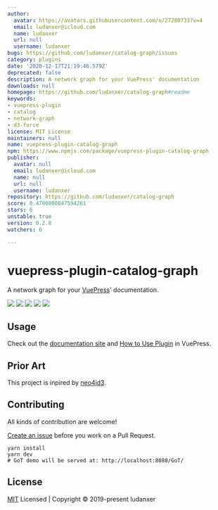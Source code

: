 ```yaml
---
author:
  avatar: https://avatars.githubusercontent.com/u/27280733?v=4
  email: ludanxer@icloud.com
  name: ludanxer
  url: null
  username: ludanxer
bugs: https://github.com/ludanxer/catalog-graph/issues
category: plugins
date: '2020-12-17T21:19:46.579Z'
deprecated: false
description: A network graph for your VuePress' documentation
downloads: null
homepage: https://github.com/ludanxer/catalog-graph#readme
keywords:
- vuepress-plugin
- catalog
- network-graph
- d3-force
license: MIT License
maintainers: null
name: vuepress-plugin-catalog-graph
npm: https://www.npmjs.com/package/vuepress-plugin-catalog-graph
publisher:
  avatar: null
  email: ludanxer@icloud.com
  name: null
  url: null
  username: ludanxer
repository: https://github.com/ludanxer/catalog-graph
score: 0.4706000847594261
stars: 6
unstable: true
version: 0.2.8
watchers: 6

---
```


# vuepress-plugin-catalog-graph

A network graph for your [VuePress](https://vuepress.vuejs.org/)' documentation.

<p align="left">
  <img src="https://badgen.net/npm/v/vuepress-plugin-catalog-graph" />
  <img src="https://badgen.net/badge/VuePress/1.3.0+/purple" />
  <img src="https://badgen.net/npm/license/vuepress-plugin-catalog-graph" />
  <img src="https://badgen.net/packagephobia/install/vuepress-plugin-catalog-graph" />
  <img src="https://badgen.net/github/last-commit/ludanxer/catalog-graph/master" />
</p>

## Usage

Check out the [documentation site](https://catalog-graph.netlify.com) and [How to Use Plugin](https://vuepress.vuejs.org/plugin/using-a-plugin.html#using-a-plugin) in VuePress.

## Prior Art

This project is inpired by [neo4jd3](https://github.com/eisman/neo4jd3).

## Contributing

All kinds of contribution are welcome!

[Create an issue](https://github.com/ludanxer/catalog-graph/issues/new) before you work on a Pull Request.

```shell
yarn install
yarn dev
# GoT demo will be served at: http://localhost:8080/GoT/
```

## License

[MIT](https://github.com/ludanxer/catalog-graph/blob/master/LICENSE) Licensed | Copyright © 2019-present ludanxer
